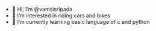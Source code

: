 - 👋 Hi, I’m @vamsisripada
- 👀 I’m interested in riding cars and bikes
- 🌱 I’m currently learning basic language of c and python



